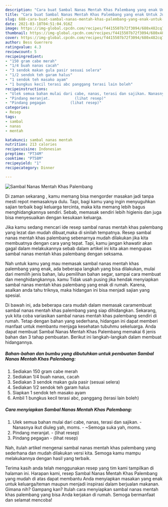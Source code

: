 ```yaml
---
description: "Cara buat Sambal Nanas Mentah Khas Palembang yang enak Untuk Jualan"
title: "Cara buat Sambal Nanas Mentah Khas Palembang yang enak Untuk Jualan"
slug: 688-cara-buat-sambal-nanas-mentah-khas-palembang-yang-enak-untuk-jualan
date: 2021-03-18T04:51:04.916Z
image: https://img-global.cpcdn.com/recipes/f4415507b72f3094/680x482cq70/sambal-nanas-mentah-khas-palembang-foto-resep-utama.jpg
thumbnail: https://img-global.cpcdn.com/recipes/f4415507b72f3094/680x482cq70/sambal-nanas-mentah-khas-palembang-foto-resep-utama.jpg
cover: https://img-global.cpcdn.com/recipes/f4415507b72f3094/680x482cq70/sambal-nanas-mentah-khas-palembang-foto-resep-utama.jpg
author: Bess Guerrero
ratingvalue: 4.3
reviewcount: 5
recipeingredient:
- "150 gram cabe merah"
- "1/4 buah nanas cacah"
- "3 sendok makan gula pasir sesuai selera"
- "1/2 sendok teh garam halus"
- "1 sendok teh masako ayam"
- "1 bungkus kecil terasi abc panggang terasi lain boleh"
recipeinstructions:
- "Ulek semua bahan mulai dari cabe, nanas, terasi dan sajikan. Nanasnya ikut diuleg yah, moms. ~Semoga suka yah, moms."
- "Pindang meranjat.           (lihat resep)"
- "Pindang pegagan           (lihat resep)"
categories:
- Resep
tags:
- sambal
- nanas
- mentah

katakunci: sambal nanas mentah 
nutrition: 213 calories
recipecuisine: Indonesian
preptime: "PT34M"
cooktime: "PT58M"
recipeyield: "1"
recipecategory: Dinner

---
```



![Sambal Nanas Mentah Khas Palembang](https://img-global.cpcdn.com/recipes/f4415507b72f3094/680x482cq70/sambal-nanas-mentah-khas-palembang-foto-resep-utama.jpg)

Di zaman  sekarang , kamu memang bisa mengorder masakan jadi tanpa mesti repot memasaknya dulu. Tapi, bagi kamu yang ingin menyuguhkan sajian terbaik bagi keluarga tercinta, maka kita memang lebih bagus menghidangkannya sendiri. Sebab, memasak sendiri lebih higienis dan juga bisa menyesuaikan dengan kesukaan keluarga.

Jika kamu sedang mencari ide resep sambal nanas mentah khas palembang yang lezat dan mudah dibuat,maka di sinilah tempatnya. Resep sambal nanas mentah khas palembang  sebenarnya mudah dilakukan jika kita membuatnya dengan cara yang tepat. Tapi, kamu jangan khawatir akan gagal dalam melakukannya 
sebab dalam artikel ini kita akan mengupas sambal nanas mentah khas palembang dengan seksama.  



Nah untuk kamu yang mau memasak sambal nanas mentah khas palembang yang enak, ada beberapa langkah yang bisa dilakukan, mulai dari memilih jenis bahan, lalu pemilihan bahan segar, sampai cara membuat dan menghidangkannya. kamu Tidak usah pusing jika hendak menyiapkan sambal nanas mentah khas palembang yang enak di rumah. Karena, asalkan anda  tahu triknya, maka hidangan ini bisa menjadi sajian yang spesial.

Di bawah ini, ada beberapa cara mudah dalam memasak caramembuat sambal nanas mentah khas palembang yang siap dihidangkan. Sekarang, yuk kita coba variasikan sambal nanas mentah khas palembang sendiri di rumah. Tetap dengan bahan yang sederhana, hidangan ini dapat memberi manfaat untuk membantu menjaga kesehatan tubuhmu sekeluarga. Anda dapat membuat Sambal Nanas Mentah Khas Palembang memakai 6 jenis bahan dan 3 tahap pembuatan. Berikut ini langkah-langkah dalam membuat hidangannya.

<!--inarticleads1-->

##### Bahan-bahan dan bumbu yang dibutuhkan untuk pembuatan Sambal Nanas Mentah Khas Palembang:

1. Sediakan 150 gram cabe merah
1. Sediakan 1/4 buah nanas, cacah
1. Sediakan 3 sendok makan gula pasir (sesuai selera)
1. Sediakan 1/2 sendok teh garam halus
1. Siapkan 1 sendok teh masako ayam
1. Ambil 1 bungkus kecil terasi abc, panggang (terasi lain boleh)




<!--inarticleads2-->

##### Cara menyiapkan Sambal Nanas Mentah Khas Palembang:

1. Ulek semua bahan mulai dari cabe, nanas, terasi dan sajikan. - Nanasnya ikut diuleg yah, moms. - ~Semoga suka yah, moms.
1. Pindang meranjat. -           (lihat resep)
1. Pindang pegagan -           (lihat resep)




Nah, itulah artikel mengenai  sambal nanas mentah khas palembang  yang sederhana dan mudah dilakukan versi kita. Semoga kamu mampu melakukannya dengan hasil yang terbaik. 

Terima kasih anda telah menggunakan resep yang tim kami tampilkan di halaman ini. Harapan kami, resep  Sambal Nanas Mentah Khas Palembang yang mudah di atas dapat membantu Anda menyiapkan masakan yang enak untuk keluarga/teman maupun menjadi inspirasi dalam berjualan makanan. Gimana nih? Gampang kan? Itulah cara menyiapkan sambal nanas mentah khas palembang yang bisa Anda kerjakan di rumah. Semoga bermanfaat dan selamat mencoba!

